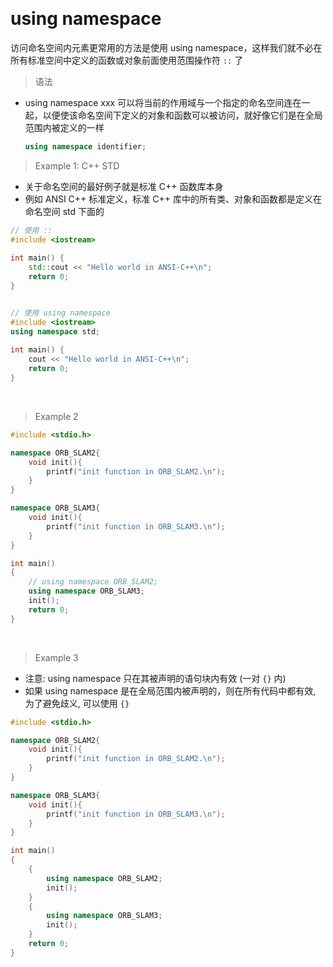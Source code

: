 
&emsp;
# using namespace
访问命名空间内元素更常用的方法是使用 using namespace，这样我们就不必在所有标准空间中定义的函数或对象前面使用范围操作符 `::` 了

>语法
- using namespace xxx 可以将当前的作用域与一个指定的命名空间连在一起，以便使该命名空间下定义的对象和函数可以被访问，就好像它们是在全局范围内被定义的一样
    ```c++
    using namespace identifier;
    ```

>Example 1: C++ STD
- 关于命名空间的最好例子就是标准 C++ 函数库本身
- 例如 ANSI C++ 标准定义，标准 C++ 库中的所有类、对象和函数都是定义在命名空间 std 下面的
```c++
// 使用 ::
#include <iostream>
    
int main() {
    std::cout << "Hello world in ANSI-C++\n";
    return 0;
}  


// 使用 using namespace
#include <iostream>
using namespace std;
    
int main() {
    cout << "Hello world in ANSI-C++\n";
    return 0;
}  
```

&emsp;
>Example 2
```c++
#include <stdio.h>

namespace ORB_SLAM2{
    void init(){
        printf("init function in ORB_SLAM2.\n");
    }
}

namespace ORB_SLAM3{
    void init(){
        printf("init function in ORB_SLAM3.\n");
    }
}

int main()
{
    // using namespace ORB_SLAM2;
    using namespace ORB_SLAM3;
    init();
    return 0;
}
```


&emsp;
>Example 3
- 注意: using namespace 只在其被声明的语句块内有效 (一对 `{}` 内)
- 如果 using namespace 是在全局范围内被声明的，则在所有代码中都有效, 为了避免歧义, 可以使用 `{}`
```c++
#include <stdio.h>

namespace ORB_SLAM2{
    void init(){
        printf("init function in ORB_SLAM2.\n");
    }
}

namespace ORB_SLAM3{
    void init(){
        printf("init function in ORB_SLAM3.\n");
    }
}

int main()
{
    {
        using namespace ORB_SLAM2;
        init();
    }
    {
        using namespace ORB_SLAM3;
        init();
    }
    return 0;
}
```
